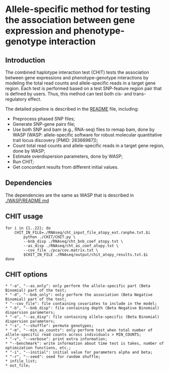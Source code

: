 # Allele-specific method for testing the association between gene expression and phenotype-genotype interaction

## Introduction
The combined haplotype interaction test (CHIT) tests the association between gene expressions and phenotype-genotype interactions by modeling the total read counts and allele-specific reads in a target gene region. Each test is performed based on a test SNP-feature region pair that is defined by users. Thus, this method can test both cis- and trans-regulatory effect.

The detailed pipeline is described in the [README](./README) file, including:
* Preprocess phased SNP files;
* Generate SNP-gene pairs file;
* Use both SNP and bam (e.g., RNA-seq) files to remap bam, done by WASP (WASP: allele-specific software for robust molecular quantitative trait locus discovery [PMID: 26366987]);
* Count total read counts and allele-specific reads in a target gene region, done by WASP;
* Estimate overdispersion parameters, done by WASP;
* Run CHIT;
* Get concordant results from different initial values.

## Dependencies
The dependencies are the same as WASP that is described in [./WASP/README.md](./WASP/README.md)

## CHIT usage
    for i in {1..22}; do
        CHIT_IN_FILE=./RNAseq/cht_input_file_atopy_ext.ranphe.txt.$i
            python ./CHIT/CHIT.py \
            --bnb_disp ./RNAseq/cht_bnb_coef_atopy.txt \
            --as_disp ./RNAseq/cht_as_coef_atopy.txt \
            --cov_file ./pca/cov.matrix.txt \
            $CHIT_IN_FILE ./RNAseq/output/chit_atopy_results.txt.$i
    done

## CHIT options
    * "-a", "--as_only": only perform the allele-specific part (Beta Binomial) part of the test;
    * "-d", "--bnb_only": only perform the association (Beta Negative Binomial) part of the test;
    * "--cov_file": file containing covariates to include in the model;
    * "-b", "--bnb_disp": file containing depth (Beta Negative Binomial) dispersion parameters;
    * "-o", "--as_disp": file containing allele-specific (Beta Binomial) dispersion parameters;
    * "-s", "--shuffle": permute genotypes;
    * "-m", "--min_as_counts": only perform test when total number of allele-specific read counts across individuals > MIN_COUNTS;
    * "-v", "--verbose": print extra information;
    * "--benchmark": write information about time test is takes, number of optimization functions, etc.;
    * "-i", "--initial": initial value for parameters alpha and beta;
    * "-r", "--seed": seed for random shuffle;
    * infile_list;
    * out_file;
